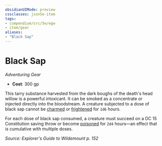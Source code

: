 ```yaml
---
obsidianUIMode: preview
cssclasses: json5e-item
tags:
- compendium/src/5e/egw
- item/gear
aliases: 
- "Black Sap"
---
```

# Black Sap
*Adventuring Gear*  

- **Cost**: 300 gp

This tarry substance harvested from the dark boughs of the death's head willow is a powerful intoxicant. It can be smoked as a concentrate or injected directly into the bloodstream. A creature subjected to a dose of black sap cannot be [charmed](2.%20GM%20Tools/Misc%20DND%20Handbook/compendium/rules/conditions.md#charmed) or [frightened](2.%20GM%20Tools/Misc%20DND%20Handbook/compendium/rules/conditions.md#frightened) for `1d6` hours.

For each dose of black sap consumed, a creature must succeed on a DC 15 Constitution saving throw or become [poisoned](2.%20GM%20Tools/Misc%20DND%20Handbook/compendium/rules/conditions.md#poisoned) for `2d4` hours—an effect that is cumulative with multiple doses.

*Source: Explorer's Guide to Wildemount p. 152*